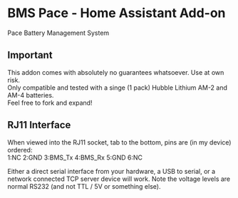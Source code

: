 # BMS Pace - Home Assistant Add-on
Pace Battery Management System

## Important

This addon comes with absolutely no guarantees whatsoever. Use at own risk.  
Only compatible and tested with a singe (1 pack) Hubble Lithium AM-2 and AM-4 batteries.  
Feel free to fork and expand!


## RJ11 Interface

When viewed into the RJ11 socket, tab to the bottom, pins are (in my device) ordered:  
1:NC 2:GND 3:BMS_Tx 4:BMS_Rx 5:GND 6:NC

Either a direct serial interface from your hardware, a USB to serial, or a network connected TCP server device will work. 
Note the voltage levels are normal RS232 (and not TTL / 5V or something else). 
